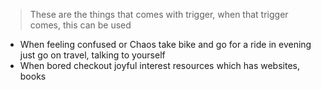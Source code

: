 >These are the things that comes with trigger, when that trigger comes, this can be used

- When feeling confused or Chaos
take bike and go for a ride in evening 
just go on travel, talking to yourself
- When bored checkout joyful interest resources 
which has websites, books 